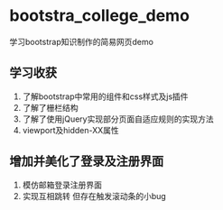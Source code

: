 # bootstra_college_demo
学习bootstrap知识制作的简易网页demo

## 学习收获
1. 了解bootstrap中常用的组件和css样式及js插件
2. 了解了栅栏结构
3. 了解了使用jQuery实现部分页面自适应规则的实现方法
4. viewport及hidden-XX属性

## 增加并美化了登录及注册界面 
1. 模仿邮箱登录注册界面
2. 实现互相跳转 但存在触发滚动条的小bug